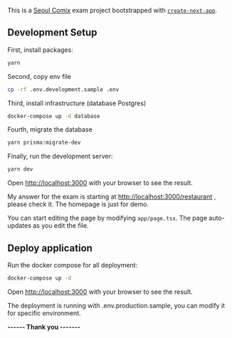 
This is a [Seoul Comix](https://flottie.vn/) exam project bootstrapped with [`create-next-app`](https://github.com/vercel/next.js/tree/canary/packages/create-next-app).

## Development Setup

First, install packages:

```bash
yarn
```

Second, copy env file

```bash
cp -rf .env.development.sample .env
```

Third, install infrastructure (database Postgres)

```bash
docker-compose up -d database
```

Fourth, migrate the database

```bash
yarn prisma:migrate-dev
```

Finally, run the development server:

```bash
yarn dev
```

Open [http://localhost:3000](http://localhost:3000) with your browser to see the result.

My answer for the exam is starting at [http://localhost:3000/restaurant](http://localhost:3000/restaurant) , please check it. The homepage is just for demo.

You can start editing the page by modifying `app/page.tsx`. The page auto-updates as you edit the file.

## Deploy application

Run the docker compose for all deployment:

```bash
docker-compose up -d
```

Open [http://localhost:3000](http://localhost:3000) with your browser to see the result.

The deployment is running with .env.production.sample, you can modify it for specific environment.

**------ Thank you -------**

